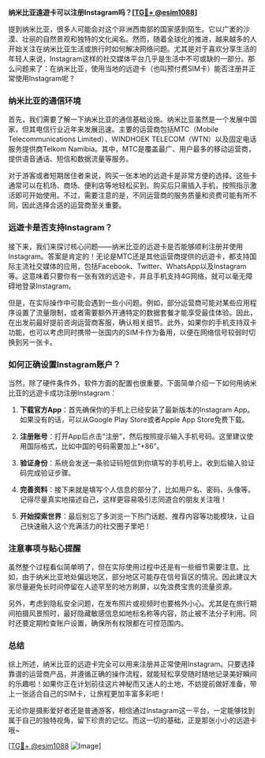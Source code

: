**纳米比亚遠遊卡可以注册Instagram吗？[[TG💪+ @esim1088](https://t.me/s/esim1088)]**

提到纳米比亚，很多人可能会对这个非洲西南部的国家感到陌生。它以广袤的沙漠、壮丽的自然景观和独特的文化闻名。然而，随着全球化的推进，越来越多的人开始关注在纳米比亚生活或旅行时如何解决网络问题。尤其是对于喜欢分享生活的年轻人来说，Instagram这样的社交媒体平台几乎是生活中不可或缺的一部分。那么问题来了：在纳米比亚，使用当地的远遊卡（也叫预付费SIM卡）能否注册并正常使用Instagram呢？

### 纳米比亚的通信环境

首先，我们需要了解一下纳米比亚的通信基础设施。纳米比亚虽然是一个发展中国家，但其电信行业近年来发展迅速。主要的运营商包括MTC（Mobile Telecommunications Limited）、WINDHOEK TELECOM（WTN）以及固定电话服务提供商Telkom Namibia。其中，MTC是覆盖最广、用户最多的移动运营商，提供语音通话、短信和数据流量等服务。

对于游客或者短期居住者来说，购买一张本地的远遊卡是非常方便的选择。这些卡通常可以在机场、商场、便利店等地轻松买到。购买后只需插入手机，按照指示激活即可开始使用。不过，需要注意的是，不同运营商的服务质量和资费可能有所不同，因此选择合适的运营商至关重要。

### 远遊卡是否支持Instagram？

接下来，我们来探讨核心问题——纳米比亚的远遊卡是否能够顺利注册并使用Instagram。答案是肯定的！无论是MTC还是其他运营商提供的远遊卡，都支持国际主流社交媒体的应用，包括Facebook、Twitter、WhatsApp以及Instagram等。这意味着只要你有一张有效的远遊卡，并且手机支持4G网络，就可以毫无障碍地登录Instagram。

但是，在实际操作中可能会遇到一些小问题。例如，部分运营商可能对某些应用程序设置了流量限制，或者需要额外开通特定的数据套餐才能享受最佳体验。因此，在出发前最好提前咨询运营商客服，确认相关细节。此外，如果你的手机支持双卡功能，也可以考虑同时携带一张国内的SIM卡作为备用，以便在网络信号较弱时切换到另一张卡。

### 如何正确设置Instagram账户？

当然，除了硬件条件外，软件方面的配置也很重要。下面简单介绍一下如何用纳米比亚的远遊卡成功注册Instagram：

1. **下载官方App**：首先确保你的手机上已经安装了最新版本的Instagram App。如果没有的话，可以从Google Play Store或者Apple App Store免费下载。
   
2. **注册账号**：打开App后点击“注册”，然后按照提示输入手机号码。这里建议使用国际格式，比如中国的号码需要加上“+86”。

3. **验证身份**：系统会发送一条验证码短信到你填写的手机号上。收到后输入验证码完成验证步骤。

4. **完善资料**：接下来就是填写个人信息的部分了，比如用户名、密码、头像等。记得尽量真实地描述自己，这样更容易吸引志同道合的朋友关注哦！

5. **开始探索世界**：最后别忘了多浏览一下热门话题、推荐内容等功能模块，让自己快速融入这个充满活力的社交圈子里吧！

### 注意事项与贴心提醒

虽然整个过程看似简单明了，但在实际使用过程中还是有一些细节需要注意。比如，由于纳米比亚地处偏远地区，部分地区可能存在信号盲区的情况。因此建议大家尽量避免长时间停留在人迹罕至的地方刷屏，以免浪费宝贵的流量资源。

另外，考虑到隐私安全问题，在发布照片或视频时也要格外小心。尤其是在旅行期间拍摄风景照时，最好隐藏敏感信息如地标名称等内容，防止被不法分子利用。同时还要定期检查账户设置，确保所有权限都在可控范围内。

### 总结

综上所述，纳米比亚的远遊卡完全可以用来注册并正常使用Instagram。只要选择靠谱的运营商产品，并遵循正确的操作流程，就能轻松享受随时随地记录美好瞬间的乐趣啦！如果你正在计划前往这片神秘而又迷人的土地，不妨提前做好准备，带上一张适合自己的SIM卡，让旅程更加丰富多彩吧！

无论你是摄影爱好者还是普通游客，相信通过Instagram这一平台，一定能够找到属于自己的独特视角，留下珍贵的记忆。而这一切的基础，正是那张小小的远遊卡哦~

[[TG💪+ @esim1088](https://t.me/s/esim1088) ![Image](https://i.postimg.cc/4NQfJmqS/Snipaste-2025-05-13-00-14-12.png)]